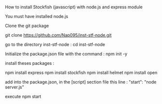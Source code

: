 How to install Stockfish (javascript) with node.js and express module

You must have installed node.js

Clone the git package

git clone https://github.com/Nap095/inst-stf-node.git

go to the directory inst-stf-node : cd inst-stf-node

Initialize the package.json file with the command : npm init -y

install theses packages :

npm install express
npm install stockfish
npm install helmet
npm install open

add into the package.json, in the [script] section file this line :
    "start": "node server.js"

execute npm start
